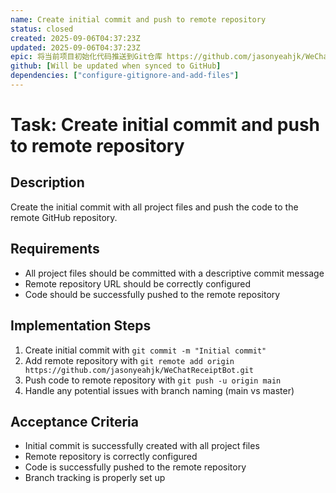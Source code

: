 ```yaml
---
name: Create initial commit and push to remote repository
status: closed
created: 2025-09-06T04:37:23Z
updated: 2025-09-06T04:37:23Z
epic: 将当前项目初始化代码推送到Git仓库 https://github.com/jasonyeahjk/WeChatReceiptBot.git
github: [Will be updated when synced to GitHub]
dependencies: ["configure-gitignore-and-add-files"]
---
```


# Task: Create initial commit and push to remote repository

## Description
Create the initial commit with all project files and push the code to the remote GitHub repository.

## Requirements
- All project files should be committed with a descriptive commit message
- Remote repository URL should be correctly configured
- Code should be successfully pushed to the remote repository

## Implementation Steps
1. Create initial commit with `git commit -m "Initial commit"`
2. Add remote repository with `git remote add origin https://github.com/jasonyeahjk/WeChatReceiptBot.git`
3. Push code to remote repository with `git push -u origin main`
4. Handle any potential issues with branch naming (main vs master)

## Acceptance Criteria
- Initial commit is successfully created with all project files
- Remote repository is correctly configured
- Code is successfully pushed to the remote repository
- Branch tracking is properly set up